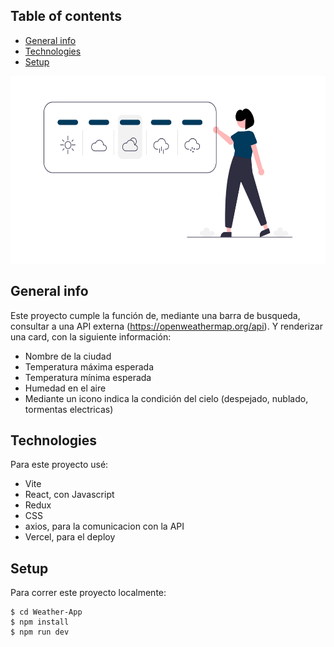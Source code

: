 ## Table of contents

- [General info](#general-info)
- [Technologies](#technologies)
- [Setup](#setup)
<p align="right">
  <img height="300" src="./weather-background.png" />
</p>

## General info

Este proyecto cumple la función de, mediante una barra de busqueda, consultar a una API externa (https://openweathermap.org/api).
Y renderizar una card, con la siguiente información:

- Nombre de la ciudad
- Temperatura máxima esperada
- Temperatura mínima esperada
- Humedad en el aire
- Mediante un icono indica la condición del cielo (despejado, nublado, tormentas electricas)

## Technologies

Para este proyecto usé:

- Vite
- React, con Javascript
- Redux
- CSS
- axios, para la comunicacion con la API
- Vercel, para el deploy

## Setup

Para correr este proyecto localmente:

```
$ cd Weather-App
$ npm install
$ npm run dev
```

